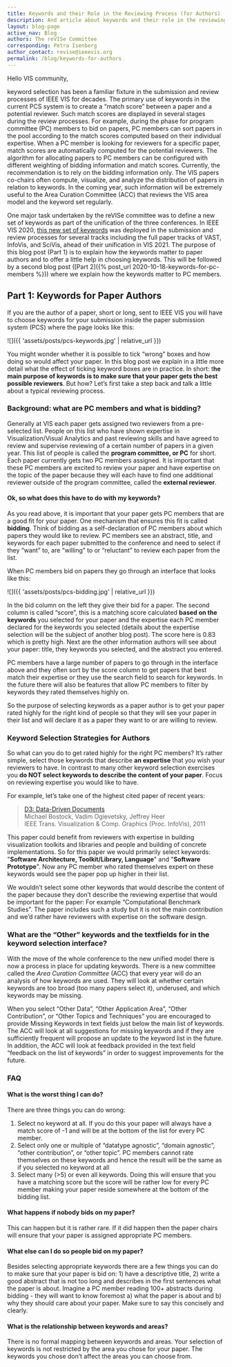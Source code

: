 ```yaml
---
title: Keywords and their Role in the Reviewing Process (for Authors)
description: And article about keywords and their role in the reviewing process
layout: blog-page
active_nav: Blog
authors: The reVISe Committee
corresponding: Petra Isenberg
author_contact: revise@ieeevis.org
permalink: /blog/keywords-for-authors
---
```


Hello VIS community,

keyword selection has been a familiar fixture in the submission and review processes of IEEE VIS for decades. The primary use of keywords in the current PCS system is to create a “match score” between a paper and a potential reviewer. Such match scores are displayed in several stages during the review processes. For example, during the phase for program committee (PC) members to bid on papers, PC members can sort papers in the pool according to the match scores computed based on their individual expertise. When a PC member is looking for reviewers for a specific paper, match scores are automatically computed for the potential reviewers. The algorithm for allocating papers to PC members can be configured with different weighting of bidding information and match scores. Currently, the recommendation is to rely on the bidding information only. The VIS papers co-chairs often compute, visualize, and analyze the distribution of papers in relation to keywords. In the coming year, such information will be extremely useful to the Area Curation Committee (ACC) that reviews the VIS area model and the keyword set regularly.

One major task undertaken by the reVISe committee was to define a new set of keywords as part of the unification of the three conferences. In IEEE VIS 2020, [this new set of keywords](http://ieeevis.org/year/2020/info/call-participation/paper-keywords#keywords) was deployed in the submission and review processes for several tracks including the full paper tracks of VAST, InfoVis, and SciVis, ahead of their unification in VIS 2021. The purpose of this blog post (Part 1) is to explain how the keywords matter to paper authors and to offer a little help in choosing keywords. This will be followed by a second blog post ([Part 2]({% post_url 2020-10-18-keywords-for-pc-members %})) where we explain how the keywords matter to PC members.

## Part 1: Keywords for Paper Authors

If you are the author of a paper, short or long, sent to IEEE VIS you will have to choose keywords for your submission inside the paper submission system (PCS) where the page looks like this:

![]({{ 'assets/posts/pcs-keywords.jpg' | relative_url }})

You might wonder whether it is possible to tick “wrong” boxes and how doing so would affect your paper. In this blog post we explain in a little more detail what the effect of ticking keyword boxes are in practice. In short: t**he main purpose of keywords is to make sure that your paper gets the best possible reviewers**. But how? Let’s first take a step back and talk a little about a typical reviewing process.

### Background: what are PC members and what is bidding?

Generally at VIS each paper gets assigned two reviewers from a pre-selected list. People on this list who have shown expertise in Visualization/Visual Analytics and past reviewing skills and have agreed to review and supervise reviewing of a certain number of papers in a given year. This list of people is called the **program committee, or PC** for short. Each paper currently gets two PC members assigned. It is important that these PC members are excited to review your paper and have expertise on the topic of the paper because they will each have to find one additional reviewer outside of the program committee, called the **external reviewer**.

#### Ok, so what does this have to do with my keywords?

As you read above, it is important that your paper gets PC members that are a good fit for your paper. One mechanism that ensures this fit is called **bidding**. Think of bidding as a self-declaration of PC members about which papers they would like to review. PC members see an abstract, title, and keywords for each paper submitted to the conference and need to select if they “want” to, are “willing” to or “reluctant” to review each paper from the list.

When PC members bid on papers they go through an interface that looks like this:

![]({{ 'assets/posts/pcs-bidding.jpg' | relative_url }})

In the bid column on the left they give their bid for a paper. The second column is called “score”, this is a matching score calculated **based on the keywords** you selected for your paper and the expertise each PC member declared for the keywords you selected (details about the expertise selection will be the subject of another blog post). The score here is 0.83 which is pretty high. Next are the other information authors will see about your paper: title,  they keywords you selected, and the abstract you entered.

PC members have a large number of papers to go through in the interface above and they often sort by the score column to get papers that best match their expertise or they use the search field to search for keywords. In the future there will also be features that allow PC members to filter by keywords they rated themselves highly on. 

So the purpose of selecting keywords as a paper author is to get your paper rated highly for the right kind of people so that they will see your paper in their list and will declare it as a paper they want to or are willing to review.

### Keyword Selection Strategies for Authors

So what can you do to get rated highly for the right PC members? It’s rather simple, select those keywords that describe **an expertise** that you wish your reviewers to have. In contrast to many other keyword selection exercises you **do NOT select keywords to describe the content of your paper**. Focus on reviewing expertise you would like to have. 

For example, let’s take one of the highest cited paper of recent years:

> [D3: Data-Driven Documents](http://vis.stanford.edu/files/2011-D3-InfoVis.pdf)  
  Michael Bostock, Vadim Ogievetsky, Jeffrey Heer  
  IEEE Trans. Visualization & Comp. Graphics (Proc. InfoVis), 2011

This paper could benefit from reviewers with expertise in building visualization toolkits and libraries and people and building of concrete implementations. So for this paper we would primarily select keywords: "**Software Architecture, Toolkit/Library, Language**" and "**Software Prototype**". Now any PC member who rated themselves expert on these keywords would see the paper pop up higher in their list. 

We wouldn’t select some other keywords that would describe the content of the paper because they don’t describe the reviewing expertise that would be important for the paper: For example “Computational Benchmark Studies”. The paper includes such a study but it is not the main contribution and we’d rather have reviewers with expertise on the software design. 

### What are the “Other” keywords and the textfields for in the keyword selection interface?

With the move of the whole conference to the new unified model there is now a process in place for updating keywords. There is a new committee called the _Area Curation Committee_ (ACC) that every year will do an analysis of how keywords are used. They will look at whether certain keywords are too broad (too many papers select it), underused, and which keywords may be missing.

When you select “Other Data”, “Other Application Area”, “Other Contribution”, or “Other Topics and Techniques”  you are encouraged to provide Missing Keywords in text fields just below the main list of keywords. The ACC will look at all suggestions for missing keywords and if they are sufficiently frequent will propose an update to the keyword list in the future. In addition, the ACC will look at feedback provided in the text field “feedback on the list of keywords” in order to suggest improvements for the future. 


### FAQ


#### What is the worst thing I can do?

There are three things you can do wrong:

1. Select no keyword at all. If you do this your paper will always have a match score of -1 and will be at the bottom of the list for every PC member.
2. Select only one or multiple of “datatype agnostic”, “domain agnostic”, “other contribution”, or “other topic”. PC members cannot rate themselves on these keywords and hence the result will be the same as if you selected no keyword at all
3. Select many (>5) or even all keywords. Doing this will ensure that you have a matching score but the score will be rather low for every PC member making your paper reside somewhere at the bottom of the bidding list. 

#### What happens if nobody bids on my paper?

This can happen but it is rather rare. If it did happen then the paper chairs will ensure that your paper is assigned appropriate PC members. 

#### What else can I do so people bid on my paper?

Besides selecting appropriate keywords there are a few things you can do to make sure that your paper is bid on: 1) have a descriptive title, 2) write a good abstract that is not too long and describes in the first sentences what the paper is about. Imagine a PC member reading 100+ abstracts during bidding - they will want to know foremost a) what the paper is about and b) why they should care about your paper. Make sure to say this concisely and clearly.

#### What is the relationship between keywords and areas?

There is no formal mapping between keywords and areas. Your selection of keywords is not restricted by the area you chose for your paper. The keywords you chose don’t affect the areas you can choose from.

